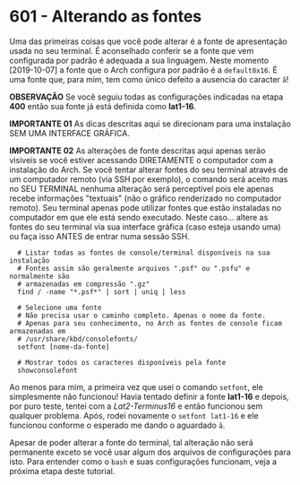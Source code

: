 ﻿# 601 - Alterando as fontes

Uma das primeiras coisas que você pode alterar é a fonte de apresentação usada no seu terminal.
É aconselhado conferir se a fonte que vem configurada por padrão é adequada a sua linguagem.
Neste momento [2019-10-07] a fonte que o Arch configura por padrão é a ``default8x16``. É uma 
fonte que, para mim, tem como único defeito a ausencia do caracter ``ã``!

**OBSERVAÇÃO**
Se você seguiu todas as configurações indicadas na etapa **400** então sua fonte já está definida
como **lat1-16**. 


**IMPORTANTE 01**
As dicas descritas aqui se direcionam para uma instalação SEM UMA INTERFACE GRÁFICA.


**IMPORTANTE 02**
As alterações de fonte descritas aqui apenas serão visiveis se você estiver acessando DIRETAMENTE
o computador com a instalação do Arch. Se você tentar alterar fontes do seu terminal através de um 
computador remoto (via SSH por exemplo), o comando será aceito mas no SEU TERMINAL nenhuma
alteração será perceptível pois ele apenas recebe informações "textuais" (não o gráfico renderizado
no computador remoto). Seu terminal apenas pode utilizar fontes que estão instaladas no computador
em que ele está sendo executado. Neste caso... altere as fontes do seu terminal via sua interface 
gráfica (caso esteja usando uma) ou faça isso ANTES de entrar numa sessão SSH.


``` shell
  # Listar todas as fontes de console/terminal disponíveis na sua instalação
  # Fontes assim são geralmente arquivos ".psf" ou ".psfu" e normalmente são 
  # armazenadas em compressão ".gz"
  find / -name "*.psf*" | sort | uniq | less

  # Selecione uma fonte 
  # Não precisa usar o caminho completo. Apenas o nome da fonte.
  # Apenas para seu conhecimento, no Arch as fontes de console ficam armazenadas em 
  # /usr/share/kbd/consolefonts/
  setfont [nome-da-fonte]

  # Mostrar todos os caracteres disponíveis pela fonte
  showconsolefont
```

Ao menos para mim, a primeira vez que usei o comando ``setfont``, ele simplesmente não funcionou! 
Havia tentado definir a fonte **lat1-16** e depois, por puro teste, tentei com a *Lat2-Terminus16* 
e então funcionou sem qualquer problema. Após, rodei novamente o ``setfont lat1-16`` e ele 
funcionou conforme o esperado me dando o aguardado ``ã``.

Apesar de poder alterar a fonte do terminal, tal alteração não será permanente exceto se você
usar algum dos arquivos de configurações para isto. Para entender como o ``bash`` e suas 
configurações funcionam, veja a próxima etapa deste tutorial.
